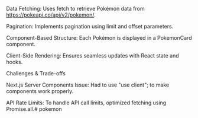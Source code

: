 Data Fetching: Uses fetch to retrieve Pokémon data from https://pokeapi.co/api/v2/pokemon/.

Pagination: Implements pagination using limit and offset parameters.

Component-Based Structure: Each Pokémon is displayed in a PokemonCard component.

Client-Side Rendering: Ensures seamless updates with React state and hooks.

Challenges & Trade-offs

Next.js Server Components Issue: Had to use "use client"; to make components work properly.

API Rate Limits: To handle API call limits, optimized fetching using Promise.all.#   p o k e m o n  
 